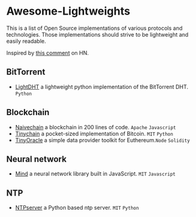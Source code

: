 # Awesome-Lightweights

This is a list of Open Source implementations of various protocols and technologies. Those implementations should strive to be lightweight and easily readable.


Inspired by [this comment](https://news.ycombinator.com/item?id=14953648) on HN.

## BitTorrent
- [LightDHT](https://github.com/drxzcl/lightdht) a lightweight python implementation of the BitTorrent DHT. `Python`

## Blockchain
- [Naivechain](https://github.com/lhartikk/naivechain) a blockchain in 200 lines of code. `Apache` `Javascript`
- [Tinychain](https://github.com/jamesob/tinychain) a pocket-sized implementation of Bitcoin. `MIT` `Python`
- [TinyOracle](https://github.com/axic/tinyoracle) a simple data provider toolkit for Euthereum.`Node` `Solidity`

## Neural network
- [Mind](https://github.com/stevenmiller888/mind) a neural network library built in JavaScript. `MIT` `Javascript`

## NTP
- [NTPserver](https://github.com/limifly/ntpserver) a Python based ntp server. `MIT` `Python`
